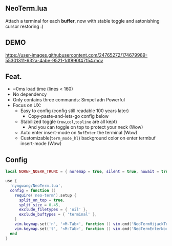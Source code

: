 NeoTerm.lua
-----

Attach a terminal for each **buffer**, now with stable toggle and astonishing cursor restoring :)

## DEMO

https://user-images.githubusercontent.com/24765272/174679989-55301311-632a-4abe-9521-1df890f47f54.mov


## Feat.

- ~0ms load time (lines < 160)
- No dependency
- Only contains three commands: Simpel adn Powerful
- Focus on UX:
  - Easy to config (config still readable 100 years later)
    - Copy-paste-and-lets-go config below
  - Stabilized toggle (`row`,`col`,`topline` are all kept)
    - And you can toggle on top to protect your neck (Wow)
  - Auto enter insert-mode on `BufEnter` the terminal (Wow)
  - Customizable(`term_mode_hl`) background color on enter termbuf insert-mode (Wow)


## Config

```lua
local NOREF_NOERR_TRUNC = { noremap = true, silent = true, nowait = true }

use {
  'nyngwang/NeoTerm.lua',
  config = function ()
    require('neo-term').setup {
      split_on_top = true,
      split_size = 0.45,
      exclude_filetypes = { 'oil' },
      exclude_buftypes = { 'terminal' },
    }
    vim.keymap.set('n', '<M-Tab>', function () vim.cmd('NeoTermHijackToggle') end, G.NOREF_NOERR_TRUNC)
    vim.keymap.set('t', '<M-Tab>', function () vim.cmd('NeoTermEnterNormal') end, G.NOREF_NOERR_TRUNC)
  end
}
```

